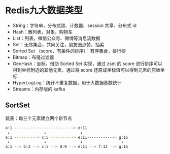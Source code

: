 # Redis九大数据类型
- String：字符串，分布式锁、计数器、session 共享、分布式 id
- Hash：散列表，对象，购物车
- List：列表，微信公众号、微博等消息流数据
- Set：无序集合，共同关注，朋友圈点赞，抽奖
- Sorted Set （score，有条件的排序）：有序集合，排行榜
- Bitmap：布隆过滤器
- GeoHash：坐标，借助 Sorted Set 实现，通过 zset 的 score 进行排序可以得到坐标附近的其他元素，通过将 score 还原成坐标值可以得到元素的原始坐标
- HyperLogLog：统计不重复数据，用于大数据基数统计
- Streams：内存版的 kafka

## SortSet
跳表：每三个元素建立两个新节点

```bash
a:1 --------------------------> e:11  
 ↓               ↓               ↓                   
a:1 ----------> c:5 ----------> e:11------------> g:15  
 ↓               ↓               ↓                 ↓  
a:1 --> b:3 --> c:5 --> d:9 --> e:11 --> f:12 --> g:15
```